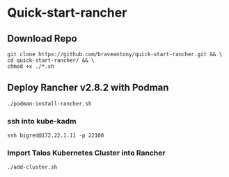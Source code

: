 # Quick-start-rancher

## Download Repo
```
git clone https://github.com/braveantony/quick-start-rancher.git && \
cd quick-start-rancher/ && \
chmod +x ./*.sh
```

## Deploy Rancher v2.8.2 with Podman
```
./podman-install-rancher.sh
```

### ssh into kube-kadm
```
ssh bigred@172.22.1.11 -p 22100
```

### Import Talos Kubernetes Cluster into Rancher

```
./add-cluster.sh
```
